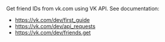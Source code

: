 Get friend IDs from vk.com using VK API. See documentation:

- https://vk.com/dev/first_guide
- https://vk.com/dev/api_requests
- https://vk.com/dev/friends.get
